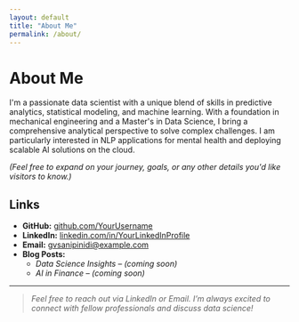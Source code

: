 ```yaml
---
layout: default
title: "About Me"
permalink: /about/
---
```


# About Me

I'm a passionate data scientist with a unique blend of skills in predictive analytics, statistical modeling, and machine learning. With a foundation in mechanical engineering and a Master's in Data Science, I bring a comprehensive analytical perspective to solve complex challenges. I am particularly interested in NLP applications for mental health and deploying scalable AI solutions on the cloud.

*(Feel free to expand on your journey, goals, or any other details you'd like visitors to know.)*

## Links
- **GitHub:** [github.com/YourUsername](https://github.com/YourUsername)  
- **LinkedIn:** [linkedin.com/in/YourLinkedInProfile](https://linkedin.com/in/YourLinkedInProfile)  
- **Email:** [gvsanipinidi@example.com](mailto:gvsanipinidi@example.com)  
- **Blog Posts:**  
  - *Data Science Insights* – *(coming soon)*  
  - *AI in Finance* – *(coming soon)*  

---

> *Feel free to reach out via LinkedIn or Email. I’m always excited to connect with fellow professionals and discuss data science!*
